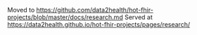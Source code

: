 Moved to https://github.com/data2health/hot-fhir-projects/blob/master/docs/research.md
Served at https://data2health.github.io/hot-fhir-projects/pages/research/